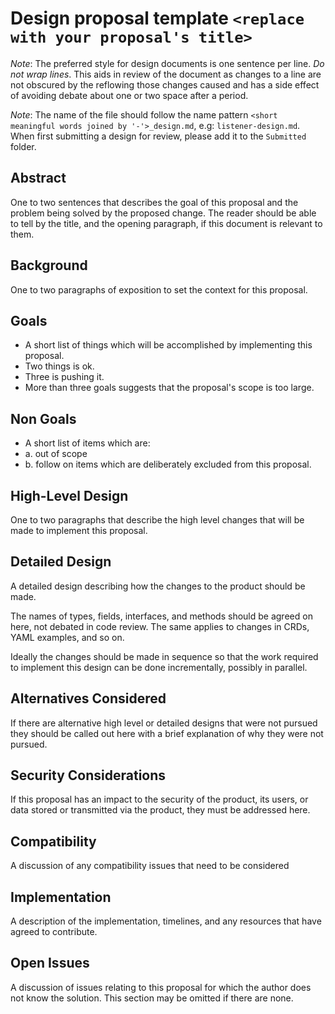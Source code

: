 # Design proposal template `<replace with your proposal's title>`

_Note_: The preferred style for design documents is one sentence per line.
*Do not wrap lines*.
This aids in review of the document as changes to a line are not obscured by the reflowing those changes caused and has a side effect of avoiding debate about one or two space after a period.

_Note_: The name of the file should follow the name pattern `<short meaningful words joined by '-'>_design.md`, e.g:
`listener-design.md`. When first submitting a design for review, please add it to the `Submitted` folder.

## Abstract
One to two sentences that describes the goal of this proposal and the problem being solved by the proposed change.
The reader should be able to tell by the title, and the opening paragraph, if this document is relevant to them.

## Background
One to two paragraphs of exposition to set the context for this proposal.

## Goals
- A short list of things which will be accomplished by implementing this proposal.
- Two things is ok.
- Three is pushing it.
- More than three goals suggests that the proposal's scope is too large.

## Non Goals
- A short list of items which are:
- a. out of scope
- b. follow on items which are deliberately excluded from this proposal.


## High-Level Design
One to two paragraphs that describe the high level changes that will be made to implement this proposal.

## Detailed Design
A detailed design describing how the changes to the product should be made.

The names of types, fields, interfaces, and methods should be agreed on here, not debated in code review.
The same applies to changes in CRDs, YAML examples, and so on.

Ideally the changes should be made in sequence so that the work required to implement this design can be done incrementally, possibly in parallel.

## Alternatives Considered
If there are alternative high level or detailed designs that were not pursued they should be called out here with a brief explanation of why they were not pursued.

## Security Considerations
If this proposal has an impact to the security of the product, its users, or data stored or transmitted via the product, they must be addressed here.

## Compatibility
A discussion of any compatibility issues that need to be considered

## Implementation
A description of the implementation, timelines, and any resources that have agreed to contribute.

## Open Issues
A discussion of issues relating to this proposal for which the author does not know the solution. This section may be omitted if there are none.
